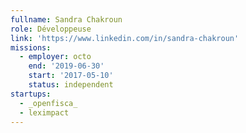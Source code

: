 ```yaml
---
fullname: Sandra Chakroun
role: Développeuse
link: 'https://www.linkedin.com/in/sandra-chakroun'
missions:
  - employer: octo
    end: '2019-06-30'
    start: '2017-05-10'
    status: independent
startups:
  - _openfisca_
  - leximpact
---
```


